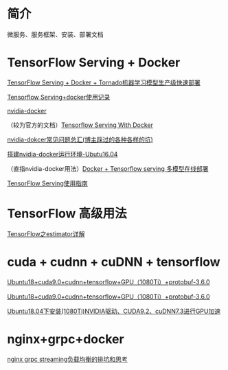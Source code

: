 # 简介
微服务、服务框架、安装、部署文档

# TensorFlow Serving + Docker
[TensorFlow Serving + Docker + Tornado机器学习模型生产级快速部署](https://zhuanlan.zhihu.com/p/52096200)

[Tensorflow Serving+docker使用记录](https://zhuanlan.zhihu.com/p/58474810)

[nvidia-docker](https://github.com/NVIDIA/nvidia-docker)

（较为官方的文档）[Tensorflow Serving With Docker](https://zhuanlan.zhihu.com/p/64413178)

[nvidia-dokcer常见问题总汇(博主踩过的各种各样的坑)](https://blog.csdn.net/qq_38079008/article/details/83620573)

[搭建nvidia-docker运行环境-Ubutu16.04](https://blog.csdn.net/arag2009/article/details/78464275)

（直指nvidia-docker用法）[Docker + Tensorflow serving 多模型在线部署](https://blog.csdn.net/u012433049/article/details/89354361)

[TensorFlow Serving使用指南](https://www.jianshu.com/p/d11a5c3dc757)


# TensorFlow 高级用法
[TensorFlow之estimator详解](https://zhuanlan.zhihu.com/p/74857888)


# cuda + cudnn + cuDNN + tensorflow
[Ubuntu18+cuda9.0+cudnn+tensorflow+GPU（1080Ti）+protobuf-3.6.0](https://blog.csdn.net/m0_37407756/article/details/80769952)

[Ubuntu18+cuda9.0+cudnn+tensorflow+GPU（1080Ti）+protobuf-3.6.0](https://www.cnblogs.com/youpeng/p/10887346.html)

[Ubuntu18.04下安装(1080Ti)NVIDIA驱动、CUDA9.2、cuDNN7.3进行GPU加速](https://blog.csdn.net/famirtse/article/details/82875590)


# nginx+grpc+docker
[nginx grpc streaming负载均衡的排坑和思考](http://xiaorui.cc/2019/07/27/nginx-grpc-streaming%E8%B4%9F%E8%BD%BD%E5%9D%87%E8%A1%A1%E7%9A%84%E6%8E%92%E5%9D%91%E5%92%8C%E6%80%9D%E8%80%83/)

